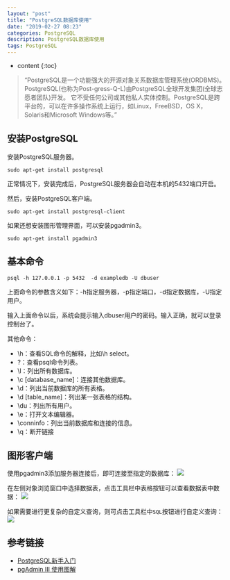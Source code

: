 ```yaml
---
layout: "post"
title: "PostgreSQL数据库使用"
date: "2019-02-27 08:23"
categories: PostgreSQL
description: PostgreSQL数据库使用
tags: PostgreSQL
---
```


* content
{:toc}

<div class="postImg" style="background-image:url(http://carforeasy.cn/postgresql数据库使用-329908b7.png)"></div>

> “PostgreSQL是一个功能强大的开源对象关系数据库管理系统(ORDBMS)。 PostgreSQL(也称为Post-gress-Q-L)由PostgreSQL全球开发集团(全球志愿者团队)开发。 它不受任何公司或其他私人实体控制。PostgreSQL是跨平台的，可以在许多操作系统上运行，如Linux，FreeBSD，OS X，Solaris和Microsoft Windows等。”





## 安装PostgreSQL
安装PostgreSQL服务器。

    sudo apt-get install postgresql

正常情况下，安装完成后，PostgreSQL服务器会自动在本机的5432端口开启。

然后，安装PostgreSQL客户端。

    sudo apt-get install postgresql-client


如果还想安装图形管理界面，可以安装pgadmin3。

    sudo apt-get install pgadmin3

## 基本命令

    psql -h 127.0.0.1 -p 5432  -d exampledb -U dbuser

上面命令的参数含义如下：-h指定服务器，-p指定端口，-d指定数据库，-U指定用户。

输入上面命令以后，系统会提示输入dbuser用户的密码。输入正确，就可以登录控制台了。

其他命令：
  + \h：查看SQL命令的解释，比如\h select。
  + \?：查看psql命令列表。
  + \l：列出所有数据库。
  + \c [database_name]：连接其他数据库。
  + \d：列出当前数据库的所有表格。
  + \d [table_name]：列出某一张表格的结构。
  + \du：列出所有用户。
  + \e：打开文本编辑器。
  + \conninfo：列出当前数据库和连接的信息。
  + \q：断开链接

## 图形客户端
使用pgadmin3添加服务器连接后，即可连接至指定的数据库：
![](http://carforeasy.cn/postgresql数据库使用-85c3ae6c.png)

在左侧对象浏览窗口中选择数据表，点击工具栏中表格按钮可以查看数据表中数据：
![](http://carforeasy.cn/postgresql数据库使用-9645abe6.png)

如果需要进行更复杂的自定义查询，则可点击工具栏中```SQL```按钮进行自定义查询：
![](http://carforeasy.cn/postgresql数据库使用-1eaae68f.png)


## 参考链接

* [PostgreSQL新手入门](http://www.ruanyifeng.com/blog/2013/12/getting_started_with_postgresql.html)
* [pgAdmin III 使用图解](http://www.cnblogs.com/ExMan/p/9052186.html)
